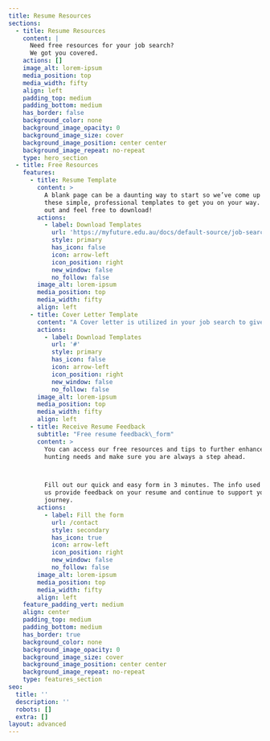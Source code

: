 ```yaml
---
title: Resume Resources
sections:
  - title: Resume Resources
    content: |
      Need free resources for your job search?
      We got you covered.
    actions: []
    image_alt: lorem-ipsum
    media_position: top
    media_width: fifty
    align: left
    padding_top: medium
    padding_bottom: medium
    has_border: false
    background_color: none
    background_image_opacity: 0
    background_image_size: cover
    background_image_position: center center
    background_image_repeat: no-repeat
    type: hero_section
  - title: Free Resources
    features:
      - title: Resume Template
        content: >
          A blank page can be a daunting way to start so we’ve come up with
          these simple, professional templates to get you on your way. Check it
          out and feel free to download!
        actions:
          - label: Download Templates
            url: 'https://myfuture.edu.au/docs/default-source/job-search-resources/resume-sample-graduate.doc?sfvrsn=f638c3d8\_2'
            style: primary
            has_icon: false
            icon: arrow-left
            icon_position: right
            new_window: false
            no_follow: false
        image_alt: lorem-ipsum
        media_position: top
        media_width: fifty
        align: left
      - title: Cover Letter Template
        content: "A Cover letter is utilized in your job search to give an introduction of who you are, what relevant experiences and skills you have, and passions you hold.\_\n"
        actions:
          - label: Download Templates
            url: '#'
            style: primary
            has_icon: false
            icon: arrow-left
            icon_position: right
            new_window: false
            no_follow: false
        image_alt: lorem-ipsum
        media_position: top
        media_width: fifty
        align: left
      - title: Receive Resume Feedback
        subtitle: "Free resume feedback\_form"
        content: >
          You can access our free resources and tips to further enhance your job
          hunting needs and make sure you are always a step ahead.



          Fill out our quick and easy form in 3 minutes. The info used will help
          us provide feedback on your resume and continue to support your
          journey.
        actions:
          - label: Fill the form
            url: /contact
            style: secondary
            has_icon: true
            icon: arrow-left
            icon_position: right
            new_window: false
            no_follow: false
        image_alt: lorem-ipsum
        media_position: top
        media_width: fifty
        align: left
    feature_padding_vert: medium
    align: center
    padding_top: medium
    padding_bottom: medium
    has_border: true
    background_color: none
    background_image_opacity: 0
    background_image_size: cover
    background_image_position: center center
    background_image_repeat: no-repeat
    type: features_section
seo:
  title: ''
  description: ''
  robots: []
  extra: []
layout: advanced
---
```

